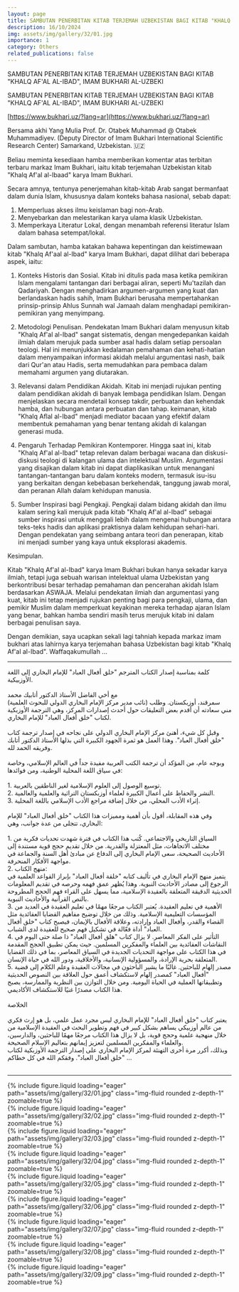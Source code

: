 ```yaml
---
layout: page
title: SAMBUTAN PENERBITAN KITAB TERJEMAH UZBEKISTAN BAGI KITAB "KHALQ AF'AL AL-IBAD", IMAM BUKHARI AL-UZBEKI
description: 16/10/2024
img: assets/img/gallery/32/01.jpg
importance: 1
category: Others
related_publications: false
---
```


<p class="distill-post-title">SAMBUTAN PENERBITAN KITAB TERJEMAH UZBEKISTAN BAGI KITAB "KHALQ AF'AL AL-IBAD", IMAM BUKHARI AL-UZBEKI</p>

SAMBUTAN PENERBITAN KITAB TERJEMAH UZBEKISTAN BAGI KITAB "KHALQ AF'AL AL-IBAD", IMAM BUKHARI AL-UZBEKI

[https://www.bukhari.uz/?lang=ar](https://www.bukhari.uz/?lang=ar)

Bersama akhi Yang Mulia Prof. Dr. Otabek Muhammad @ Otabek Muhammadiyev.
(Deputy Director of Imam Bukhari International Scientific Research Center)
Samarkand, Uzbekistan. 🇺🇿

Beliau meminta kesediaan hamba memberikan komentar atas terbitan terbaru markaz Imam Bukhari, iaitu kitab terjemahan Uzbekistan kitab "Khalq Af'al al-Ibaad" karya Imam Bukhari.

Secara amnya, tentunya penerjemahan kitab-kitab Arab sangat bermanfaat dalam dunia Islam, khususnya dalam konteks bahasa nasional, sebab dapat:

1. Memperluas akses ilmu keislaman bagi non-Arab.
2. Menyebarkan dan melestarikan karya ulama klasik Uzbekistan.
3. Memperkaya Literatur Lokal, dengan menambah referensi literatur Islam dalam bahasa setempat/lokal.

Dalam sambutan, hamba katakan bahawa kepentingan dan keistimewaan kitab "Khalq Af'aal al-Ibad" karya Imam Bukhari, dapat dilihat dari beberapa aspek, iaitu:

1. Konteks Historis dan Sosial.
   Kitab ini ditulis pada masa ketika pemikiran Islam mengalami tantangan dari berbagai aliran, seperti Mu'tazilah dan Qadariyah. Dengan menghadirkan argumen-argumen yang kuat dan berlandaskan hadis sahih, Imam Bukhari berusaha mempertahankan prinsip-prinsip Ahlus Sunnah wal Jamaah dalam menghadapi pemikiran-pemikiran yang menyimpang.

2. Metodologi Penulisan.
   Pendekatan Imam Bukhari dalam menyusun kitab "Khalq Af'al al-Ibad" sangat sistematis, dengan mengedepankan kaidah ilmiah dalam merujuk pada sumber asal hadis dalam setiap persoalan teologi. Hal ini menunjukkan kedalaman pemahaman dan kehati-hatian dalam menyampaikan informasi akidah melalui argumentasi nash, baik dari Qur'an atau Hadis, serta memudahkan para pembaca dalam memahami argumen yang diutarakan.

3. Relevansi dalam Pendidikan Akidah.
   Kitab ini menjadi rujukan penting dalam pendidikan akidah di banyak lembaga pendidikan Islam. Dengan menjelaskan secara mendetail konsep takdir, perbuatan dan kehendak hamba, dan hubungan antara perbuatan dan tahap. keimanan, kitab "Khalq Aflal al-Ibad" menjadi mediator bacaan yang efektif dalam membentuk pemahaman yang benar tentang akidah di kalangan generasi muda.

4. Pengaruh Terhadap Pemikiran Kontemporer.
   Hingga saat ini, kitab "Khalq Af'al al-Ibad" tetap relevan dalam berbagai wacana dan diskusi-diskusi teologi di kalangan ulama dan intelektual Muslim. Argumentasi yang disajikan dalam kitab ini dapat diaplikasikan untuk menangani tantangan-tantangan baru dalam konteks modern, termasuk isu-isu yang berkaitan dengan kebebasan berkehendak, tanggung jawab moral, dan peranan Allah dalam kehidupan manusia.

5. Sumber Inspirasi bagi Pengkaji.
   Pengkaji dalam bidang akidah dan ilmu kalam sering kali merujuk pada kitab "Khalq Af'al al-Ibad" sebagai sumber inspirasi untuk menggali lebih dalam mengenai hubungan antara teks-teks hadis dan aplikasi praktisnya dalam kehidupan sehari-hari.
   Dengan pendekatan yang seimbang antara teori dan penerapan, kitab ini menjadi sumber yang kaya untuk eksplorasi akademis.

Kesimpulan.

Kitab "Khalq Af'al al-Ibad" karya Imam Bukhari bukan hanya sekadar karya ilmiah, tetapi juga sebuah warisan intelektual ulama Uzbekistan yang berkontribusi besar terhadap pemahaman dan pencerahan akidah Islam berdasarkan ASWAJA. Melalui pendekatan ilmiah dan argumentasi yang kuat, kitab ini tetap menjadi rujukan penting bagi para pengkaji, ulama, dan pemikir Muslim dalam memperkuat keyakinan mereka terhadap ajaran Islam yang benar, bahkan hamba sendiri masih terus merujuk kitab ini dalam berbagai penulisan saya.

Dengan demikian, saya ucapkan sekali lagi tahniah kepada markaz imam bukhari atas lahirnya karya terjemahan bahasa Uzbekistan bagi kitab "Khalq Af'al al-Ibad". Waffaqakumullah ...

---

<div class="rtl">
كلمة بمناسبة إصدار الكتاب المترجم "خلق أفعال العباد" للإمام البخاري إلى اللغة الأوزبيكية.
<br><br>
مع أخي الفاضل الأستاذ الدكتور أتابيك محمد
<br>
(نائب مدير مركز الإمام البخاري الدولي للبحوث العلمية)  سمرقند، أوزبكستان. وطلب مني سعادته أن أقدم بعض التعليقات حول أحدث إصدارات المركز، وهي الترجمة الأوزبكية لكتاب "خلق أفعال العباد" للإمام البخاري.
<br><br>
وقبل كل شيء، أهنئ مركز الإمام البخاري الدولي على نجاحه في إصدار ترجمة كتاب "خلق أفعال العباد". وهذا العمل هو ثمرة الجهود الكبيرة التي بذلها الأستاذ الدكتور أتابك وفريقه الحمد لله.
<br><br>
وبوجه عام، من المؤكد أن ترجمة الكتب العربية مفيدة جداً في العالم الإسلامي، وخاصة في سياق اللغة المحلية الوطنية، ومن فوائدها:
<br><br>
1. توسيع الوصول إلى العلوم الإسلامية لغير الناطقين بالعربية.
<br>
2. النشر والحفاظ على أعمال الكبيرة لعلماء أوزبكستان التراثية والعلمية والعالمية.
<br>
3. إثراء الأدب المحلي، من خلال إضافة مراجع الأدب الإسلامي باللغة المحلية.
<br><br>
وفي هذه المقابلة، أقول بأن أهمية ومميزات هذا الكتاب "خلق أفعال العباد" للإمام البخاري، تتجلى من عدة جوانب، وهي:
<br><br>
1. السياق التاريخي والاجتماعي.
كُتب هذا الكتاب في فترة شهدت تحديات فكرية من مختلف الاتجاهات، مثل المعتزلة والقدرية. من خلال تقديم حجج قوية مستندة إلى الأحاديث الصحيحة، سعى الإمام البخاري إلى الدفاع عن مبادئ أهل السنة والجماعة في مواجهة الأفكار المنحرفة.
<br>
2. منهج الكتاب:
<br>
   يتميز منهج الإمام البخاري في تأليف كتابه "خلقة أفعال العباد" بإبراز القواعد العلمية في الرجوع إلى مصادر الأحاديث النبوية. وهذا يُظهر عمق فهمه وحرصه في تقديم المعلومات الحديثية الدقيقة المتعلقة بالعقيدة الإسلامية، مما يسهل على القراء فهم الحجج المطروحة بالنص القرآنية والأحاديث النبوية.
   <br>
3. الأهمية في تعليم العقيدة.
يُعتبر الكتاب مرجعًا مهمًا في تعليم العقيدة في العديد من المؤسسات التعليمية الإسلامية. وذلك من خلال توضيح مفاهيم القضايا العقائدية مثل القضاء والقدر، وأفعال العباد وإرادته، وعلاقة الأفعال بالإيمان، فيصبح كتاب "خلق أفعال العباد" أداة فعّالة في تشكيل فهم صحيح للعقيدة لدى الشباب.
<br>
4. التأثير على الفكر المعاصر.
لا يزال كتاب "هلق أفعال العباد" ذا صلة حتى اليوم في النقاشات العقائدية بين العلماء والمفكرين المسلمين. حيث يمكن تطبيق الحجج المقدمة في هذا الكتاب على مواجهة التحديات الجديدة في السياق المعاصر، بما في ذلك القضايا المتعلقة بحرية الإرادة، والمسؤولية الإنسانية، والأخلاقية، ودور الله في حياة الإنسان.
<br>
5. مصدر إلهام للباحثين.
غالبًا ما يشير الباحثون في مجالات العقيدة وعلم الكلام إلى قضية "أفعال العباد" كمصدر إلهام لاستكشاف أعمق حول العلاقة بين النصوص الحديثية وتطبيقاتها العملية في الحياة اليومية. ومن خلال التوازن بين النظرية والممارسة، يصبح هذا الكتاب مصدرًا غنيًا للاستكشاف الأكاديمي.
<br><br>
الخلاصة
<br><br>
يعتبر كتاب "خلق أفعال العباد" للإمام البخاري ليس مجرد عمل علمي، بل هو إرث فكري من عالم أوزبيكي يساهم بشكل كبير في فهم وتطوير البحث في العقيدة الإسلامية من خلال منهجية علمية وحجج قوية، بل لا يزال هذا الكتاب مرجعًا مهمًا للباحثين، والدارسين، والعلماء والمفكرين المسلمين لتعزيز إيمانهم بتعاليم الإسلام الصحيحة.
<br>
وبذلك، أكرر مرة أخرى التهنئة لمركز الإمام البخاري على إصدار الترجمة الأوزبكية لكتاب "خلق أفعال العباد". وفقكم الله في كل خطاكم ...
<br><br>
</div>

---

<div class="row mt-3">
    <div class="col-sm mt-3 mt-md-0">
        {% include figure.liquid loading="eager" path="assets/img/gallery/32/01.jpg" class="img-fluid rounded z-depth-1" zoomable=true %}
    </div>
        <div class="col-sm mt-3 mt-md-0">
        {% include figure.liquid loading="eager" path="assets/img/gallery/32/02.jpg" class="img-fluid rounded z-depth-1" zoomable=true %}
    </div>
    <div class="col-sm mt-3 mt-md-0">
        {% include figure.liquid loading="eager" path="assets/img/gallery/32/03.jpg" class="img-fluid rounded z-depth-1" zoomable=true %}
    </div>
</div>

<div class="row mt-3">
    <div class="col-sm mt-3 mt-md-0">
        {% include figure.liquid loading="eager" path="assets/img/gallery/32/04.jpg" class="img-fluid rounded z-depth-1" zoomable=true %}
    </div>
    <div class="col-sm mt-3 mt-md-0">
        {% include figure.liquid loading="eager" path="assets/img/gallery/32/05.jpg" class="img-fluid rounded z-depth-1" zoomable=true %}
    </div>
    <div class="col-sm mt-3 mt-md-0">
        {% include figure.liquid loading="eager" path="assets/img/gallery/32/06.jpg" class="img-fluid rounded z-depth-1" zoomable=true %}
    </div>
</div>

<div class="row mt-3">
    <div class="col-sm mt-3 mt-md-0">
        {% include figure.liquid loading="eager" path="assets/img/gallery/32/07.jpg" class="img-fluid rounded z-depth-1" zoomable=true %}
    </div>
    <div class="col-sm mt-3 mt-md-0">
        {% include figure.liquid loading="eager" path="assets/img/gallery/32/08.jpg" class="img-fluid rounded z-depth-1" zoomable=true %}
    </div>
    <div class="col-sm mt-3 mt-md-0">
        {% include figure.liquid loading="eager" path="assets/img/gallery/32/09.jpg" class="img-fluid rounded z-depth-1" zoomable=true %}
    </div>
</div>
